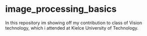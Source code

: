 # image_processing_basics
In this repository im showing off my contribution to class of Vision technology, which i attended at Kielce University of Technology.
